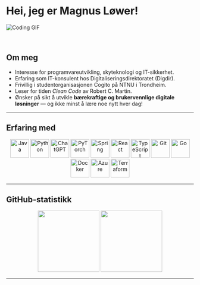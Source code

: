 # Hei, jeg er Magnus Løwer!

![Coding GIF](https://media.giphy.com/media/L8K62iTDkzGX6/giphy.gif)

<br>

## Om meg
- Interesse for programvareutvikling, skyteknologi og IT-sikkerhet.
- Erfaring som IT-konsulent hos Digitaliseringsdirektoratet (Digdir).
- Frivillig i studentorganisasjonen Cogito på NTNU i Trondheim.
- Leser for tiden *Clean Code* av Robert C. Martin.
- Ønsker på sikt å utvikle **bærekraftige og brukervennlige digitale løsninger** — og ikke minst å lære noe nytt hver dag!

---

## Erfaring med
<p align="center">
  <img src="https://cdn.jsdelivr.net/gh/devicons/devicon/icons/java/java-original.svg" height="50" alt="Java" />
  <img src="https://cdn.jsdelivr.net/gh/devicons/devicon/icons/python/python-original.svg" height="50" alt="Python" />
  <img src="https://upload.wikimedia.org/wikipedia/commons/0/04/ChatGPT_logo.svg" height="50" alt="ChatGPT" />
  <img src="https://cdn.jsdelivr.net/gh/devicons/devicon/icons/pytorch/pytorch-original.svg" height="50" alt="PyTorch" />
  <img src="https://cdn.jsdelivr.net/gh/devicons/devicon/icons/spring/spring-original.svg" height="50" alt="Spring" />
  <img src="https://cdn.jsdelivr.net/gh/devicons/devicon/icons/react/react-original.svg" height="50" alt="React" />
  <img src="https://cdn.jsdelivr.net/gh/devicons/devicon/icons/typescript/typescript-original.svg" height="50" alt="TypeScript" />
  <img src="https://cdn.jsdelivr.net/gh/devicons/devicon/icons/git/git-original.svg" height="50" alt="Git" />
  <img src="https://cdn.jsdelivr.net/gh/devicons/devicon/icons/go/go-original.svg" height="50" alt="Go" />
  <img src="https://cdn.jsdelivr.net/gh/devicons/devicon/icons/docker/docker-original.svg" height="50" alt="Docker" />
  <img src="https://cdn.jsdelivr.net/gh/devicons/devicon/icons/azure/azure-original.svg" height="50" alt="Azure" />
  <img src="https://cdn.jsdelivr.net/gh/devicons/devicon/icons/terraform/terraform-original.svg" height="50" alt="Terraform" />
</p>

---

## GitHub-statistikk
<p align="center">
  <img src="https://github-readme-stats.vercel.app/api?username=magnus-lower&show_icons=true&include_all_commits=true&count_private=true" height="165">
  <img src="https://github-readme-stats.vercel.app/api/top-langs/?username=magnus-lower&layout=compact" height="165">
</p>

---
